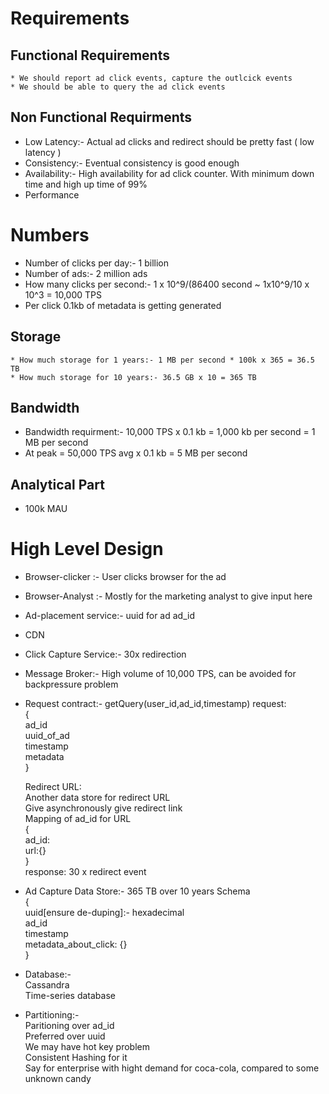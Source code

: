 # Requirements
  ## Functional Requirements
    * We should report ad click events, capture the outlcick events
    * We should be able to query the ad click events

 ## Non Functional Requirments
  * Low Latency:- Actual ad clicks and redirect should be pretty fast ( low latency )
  * Consistency:- Eventual consistency is good enough
  * Availability:- High availability for ad click counter. With minimum down time and high up time of 99%
  * Performance

# Numbers
  * Number of clicks per day:- 1 billion
  * Number of ads:- 2 million ads
  * How many clicks per second:- 1 x 10^9/(86400 second ~ 1x10^9/10 x 10^3 = 10,000 TPS
  * Per click 0.1kb of metadata is getting generated
  
  ## Storage
    * How much storage for 1 years:- 1 MB per second * 100k x 365 = 36.5 TB
    * How much storage for 10 years:- 36.5 GB x 10 = 365 TB


  ## Bandwidth
   * Bandwidth requirment:- 10,000 TPS x 0.1 kb = 1,000 kb per second = 1 MB per second
   * At peak = 50,000 TPS avg x 0.1 kb  = 5 MB per second

  ## Analytical Part
   * 100k MAU

# High Level Design
 * Browser-clicker :- User clicks browser for the ad
 * Browser-Analyst :- Mostly for the marketing analyst to give input here
 * Ad-placement service:- uuid for ad ad_id
 * CDN
 * Click Capture Service:- 30x redirection
 * Message Broker:- High volume of 10,000 TPS, can be avoided for backpressure problem
 * Request contract:- getQuery(user_id,ad_id,timestamp)
   request:<br>
     {<br>
        ad_id<br>
        uuid_of_ad<br>
        timestamp<br>
        metadata<br>
     }<br>

    Redirect URL:<br>
    Another data store for redirect URL<br>
    Give asynchronously give redirect link<br>
    Mapping of ad_id for URL<br>
    {<br>
     ad_id: <br>
     url:{} <br>
     }<br>
    <pr>
    response:
    30 x redirect event
    </pr>
 
 * Ad Capture Data Store:- 365 TB over 10 years
   Schema <br>
   {<br>
     uuid[ensure de-duping]:- hexadecimal <br> 
     ad_id<br>
     timestamp<br>
     metadata_about_click: {}<br>
    }<br>

  * Database:-<br>
     Cassandra<br>
     Time-series database<br>

  * Partitioning:-<br>
    Paritioning over ad_id <br>
    Preferred over uuid <br>
    We may have hot key problem<br>
    Consistent Hashing for it<br>
    Say for enterprise with hight demand for coca-cola, compared to some unknown candy<br>


    
     
   

